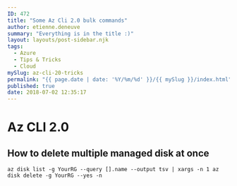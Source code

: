 ```yaml
---
ID: 472
title: "Some Az Cli 2.0 bulk commands"
author: etienne.deneuve
summary: "Everything is in the title :)"
layout: layouts/post-sidebar.njk
tags:
  - Azure
  - Tips & Tricks
  - Cloud
mySlug: az-cli-20-tricks
permalink: "{{ page.date | date: '%Y/%m/%d' }}/{{ mySlug }}/index.html"
published: true
date: 2018-07-02 12:35:17
---
```


# Az CLI 2.0

## How to delete multiple managed disk at once

``` shell
az disk list -g YourRG --query [].name --output tsv | xargs -n 1 az disk delete -g YourRG --yes -n
```

